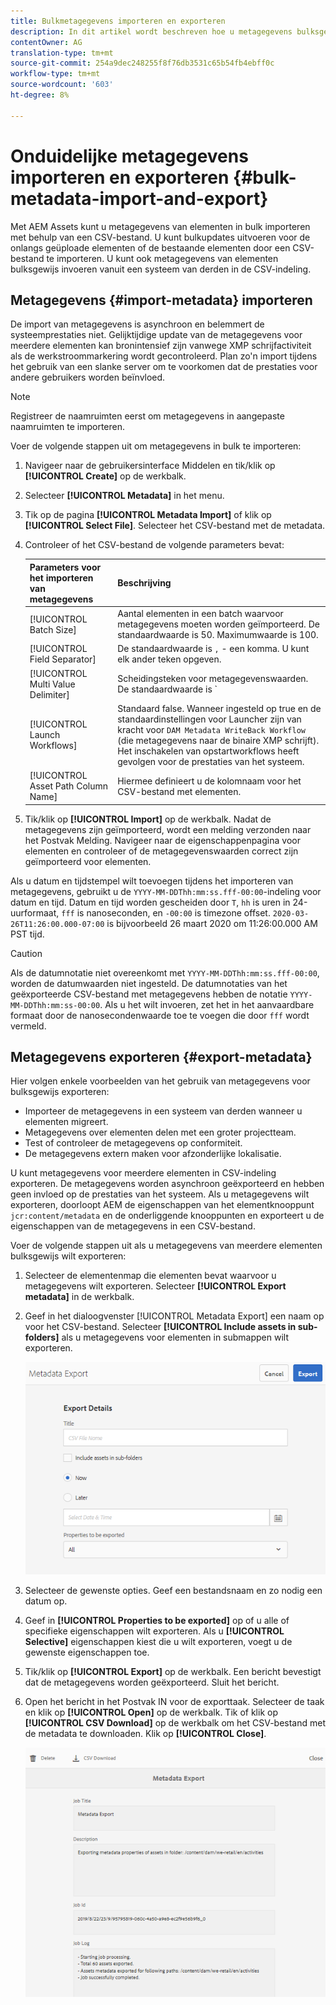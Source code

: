 ```yaml
---
title: Bulkmetagegevens importeren en exporteren
description: In dit artikel wordt beschreven hoe u metagegevens bulksgewijs kunt importeren en exporteren.
contentOwner: AG
translation-type: tm+mt
source-git-commit: 254a9dec248255f8f76db3531c65b54fb4ebff0c
workflow-type: tm+mt
source-wordcount: '603'
ht-degree: 8%

---
```



# Onduidelijke metagegevens importeren en exporteren {#bulk-metadata-import-and-export}

Met AEM Assets kunt u metagegevens van elementen in bulk importeren met behulp van een CSV-bestand. U kunt bulkupdates uitvoeren voor de onlangs geüploade elementen of de bestaande elementen door een CSV-bestand te importeren. U kunt ook metagegevens van elementen bulksgewijs invoeren vanuit een systeem van derden in de CSV-indeling.

## Metagegevens {#import-metadata} importeren

De import van metagegevens is asynchroon en belemmert de systeemprestaties niet. Gelijktijdige update van de metagegevens voor meerdere elementen kan bronintensief zijn vanwege XMP schrijfactiviteit als de werkstroommarkering wordt gecontroleerd. Plan zo&#39;n import tijdens het gebruik van een slanke server om te voorkomen dat de prestaties voor andere gebruikers worden beïnvloed.

>[!NOTE]
>
>Registreer de naamruimten eerst om metagegevens in aangepaste naamruimten te importeren.

Voer de volgende stappen uit om metagegevens in bulk te importeren:

1. Navigeer naar de gebruikersinterface Middelen en tik/klik op **[!UICONTROL Create]** op de werkbalk.
1. Selecteer **[!UICONTROL Metadata]** in het menu.
1. Tik op de pagina **[!UICONTROL Metadata Import]** of klik op **[!UICONTROL Select File]**.  Selecteer het CSV-bestand met de metadata.
1. Controleer of het CSV-bestand de volgende parameters bevat:

   | Parameters voor het importeren van metagegevens | Beschrijving |
   |:---|:---|
   | [!UICONTROL Batch Size] | Aantal elementen in een batch waarvoor metagegevens moeten worden geïmporteerd. De standaardwaarde is 50. Maximumwaarde is 100. |
   | [!UICONTROL Field Separator] | De standaardwaarde is `,` - een komma. U kunt elk ander teken opgeven. |
   | [!UICONTROL Multi Value Delimiter] | Scheidingsteken voor metagegevenswaarden. De standaardwaarde is `|` - een pipe. |
   | [!UICONTROL Launch Workflows] | Standaard false. Wanneer ingesteld op true en de standaardinstellingen voor Launcher zijn van kracht voor `DAM Metadata WriteBack Workflow` (die metagegevens naar de binaire XMP schrijft). Het inschakelen van opstartworkflows heeft gevolgen voor de prestaties van het systeem. |
   | [!UICONTROL Asset Path Column Name] | Hiermee definieert u de kolomnaam voor het CSV-bestand met elementen. |

1. Tik/klik op **[!UICONTROL Import]** op de werkbalk. Nadat de metagegevens zijn geïmporteerd, wordt een melding verzonden naar het Postvak Melding. Navigeer naar de eigenschappenpagina voor elementen en controleer of de metagegevenswaarden correct zijn geïmporteerd voor elementen.

Als u datum en tijdstempel wilt toevoegen tijdens het importeren van metagegevens, gebruikt u de `YYYY-MM-DDThh:mm:ss.fff-00:00`-indeling voor datum en tijd. Datum en tijd worden gescheiden door `T`, `hh` is uren in 24-uurformaat, `fff` is nanoseconden, en `-00:00` is timezone offset. `2020-03-26T11:26:00.000-07:00` is bijvoorbeeld 26 maart 2020 om 11:26:00.000 AM PST tijd.

>[!CAUTION]
>
>Als de datumnotatie niet overeenkomt met `YYYY-MM-DDThh:mm:ss.fff-00:00`, worden de datumwaarden niet ingesteld. De datumnotaties van het geëxporteerde CSV-bestand met metagegevens hebben de notatie `YYYY-MM-DDThh:mm:ss-00:00`. Als u het wilt invoeren, zet het in het aanvaardbare formaat door de nanosecondenwaarde toe te voegen die door `fff` wordt vermeld.

## Metagegevens exporteren {#export-metadata}

Hier volgen enkele voorbeelden van het gebruik van metagegevens voor bulksgewijs exporteren:

* Importeer de metagegevens in een systeem van derden wanneer u elementen migreert.
* Metagegevens over elementen delen met een groter projectteam.
* Test of controleer de metagegevens op conformiteit.
* De metagegevens extern maken voor afzonderlijke lokalisatie.

U kunt metagegevens voor meerdere elementen in CSV-indeling exporteren. De metagegevens worden asynchroon geëxporteerd en hebben geen invloed op de prestaties van het systeem. Als u metagegevens wilt exporteren, doorloopt AEM de eigenschappen van het elementknooppunt `jcr:content/metadata` en de onderliggende knooppunten en exporteert u de eigenschappen van de metagegevens in een CSV-bestand.

Voer de volgende stappen uit als u metagegevens van meerdere elementen bulksgewijs wilt exporteren:

1. Selecteer de elementenmap die elementen bevat waarvoor u metagegevens wilt exporteren. Selecteer **[!UICONTROL Export metadata]** in de werkbalk.

1. Geef in het dialoogvenster [!UICONTROL Metadata Export] een naam op voor het CSV-bestand. Selecteer **[!UICONTROL Include assets in sub-folders]** als u metagegevens voor elementen in submappen wilt exporteren.

   ![export_metadata_page](assets/export_metadata_page.png)

1. Selecteer de gewenste opties. Geef een bestandsnaam en zo nodig een datum op.
1. Geef in **[!UICONTROL Properties to be exported]** op of u alle of specifieke eigenschappen wilt exporteren. Als u **[!UICONTROL Selective]** eigenschappen kiest die u wilt exporteren, voegt u de gewenste eigenschappen toe.

1. Tik/klik op **[!UICONTROL Export]** op de werkbalk. Een bericht bevestigt dat de metagegevens worden geëxporteerd. Sluit het bericht.

1. Open het bericht in het Postvak IN voor de exporttaak. Selecteer de taak en klik op **[!UICONTROL Open]** op de werkbalk. Tik of klik op **[!UICONTROL CSV Download]** op de werkbalk om het CSV-bestand met de metadata te downloaden. Klik op **[!UICONTROL Close]**.

   ![csv_download](assets/csv_download.png)
